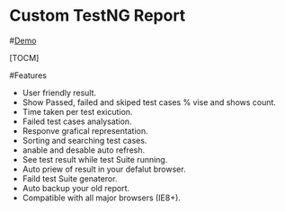 # Custom TestNG Report 

#[Demo](http://htmlpreview.github.io/?https://github.com/cushychandru/TestNG-Report/blob/master/Report%20Example/Report/Report.html "Demo")


[TOCM]


#Features

- User friendly result.
- Show Passed, failed and skiped test cases % vise and shows count.
- Time taken per test exicution.
- Failed test cases analysation.
- Responve grafical representation.
- Sorting and searching test cases.
- anable and desable auto refresh.
- See test result while test Suite running.
- Auto priew of result in your defalut browser.
- Faild test Suite genateror.
- Auto backup your old report.
- Compatible with all major browsers (IE8+).
